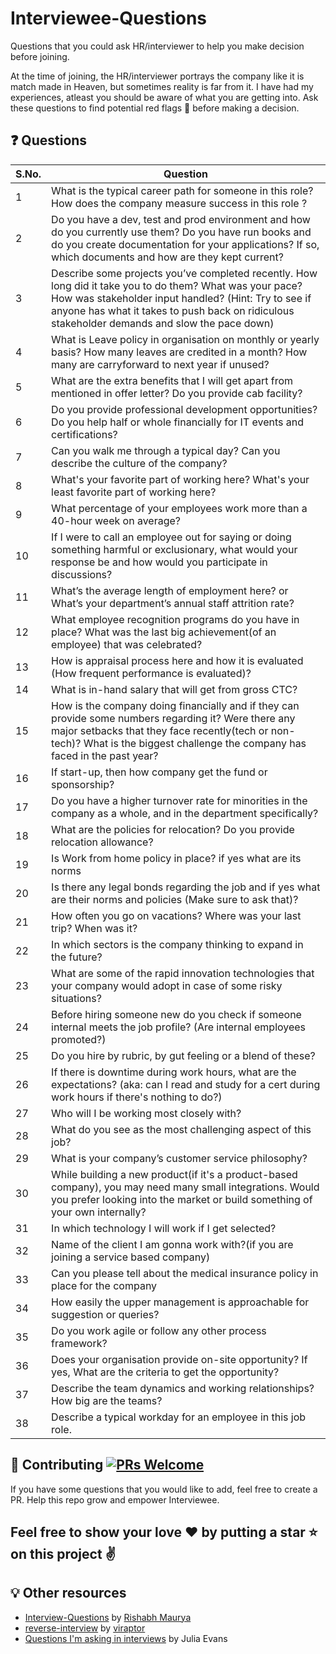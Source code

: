 ﻿# Interviewee-Questions
Questions that you could ask HR/interviewer to help you make decision before joining.

At the time of joining, the HR/interviewer portrays the company like it is match made in Heaven, but sometimes reality is far from it. I have had my experiences, atleast you should be aware of what you are getting into. Ask these questions to find potential red flags 🚩 before making a decision. 

## :question: Questions

| S.No. |Question |
|---|---|
| 1 | What is the typical career path for someone in this role? How does the company measure success in this role ? |
| 2 | Do you have a dev, test and prod environment and how do you currently use them? Do you have run books and do you create documentation for your applications? If so, which documents and how are they kept current? |
| 3 | Describe some projects you’ve completed recently. How long did it take you to do them? What was your pace? How was stakeholder input handled? (Hint: Try to see if anyone has what it takes to push back on ridiculous stakeholder demands and slow the pace down) |
| 4 | What is Leave policy in organisation on monthly or yearly basis? How many leaves are credited in a month? How many are carryforward to next year if unused? |
| 5 | What are the extra benefits that I will get apart from mentioned in offer letter? Do you provide cab facility? |
| 6 | Do you provide professional development opportunities? Do you help half or whole financially for IT events and certifications? |
| 7 | Can you walk me through a typical day? Can you describe the culture of the company? |
| 8 | What's your favorite part of working here? What's your least favorite part of working here? |
| 9 | What percentage of your employees work more than a 40-hour week on average? |
| 10 | If I were to call an employee out for saying or doing something harmful or exclusionary, what would your response be and how would you participate in discussions? |
| 11 | What’s the average length of employment here? or What’s your department’s annual staff attrition rate? |
| 12 | What employee recognition programs do you have in place? What was the last big achievement(of an employee) that was celebrated? |
| 13 | How is appraisal process here and how it is evaluated (How frequent performance is evaluated)? |
| 14 | What is in-hand salary that will get from gross CTC? |
| 15 | How is the company doing financially and if they can provide some numbers regarding it? Were there any major setbacks that they face recently(tech or non-tech)? What is the biggest challenge the company has faced in the past year? |
| 16 | If start-up, then how company get the fund or sponsorship? |
| 17 | Do you have a higher turnover rate for minorities in the company as a whole, and in the department specifically?|
| 18 | What are the policies for relocation? Do you provide relocation allowance? |
| 19 | Is Work from home policy in place? if yes what are its norms |
| 20 | Is there any legal bonds regarding the job and if yes what are their norms and policies (Make sure to ask that)? |
| 21 | How often you go on vacations? Where was your last trip? When was it? |
| 22 | In which sectors is the company thinking to expand in the future? |
| 23 | What are some of the rapid innovation technologies that your company would adopt in case of some risky situations? |
| 24 | Before hiring someone new do you check if someone internal meets the job profile? (Are internal employees promoted?)|
| 25 | Do you hire by rubric, by gut feeling or a blend of these? |
| 26 | If there is downtime during work hours, what are the expectations? (aka: can I read and study for a cert during work hours if there's nothing to do?)|
| 27 | Who will I be working most closely with? |
| 28 | What do you see as the most challenging aspect of this job? |
| 29 | What is your company’s customer service philosophy? |
| 30 | While building a new product(if it's a product-based company), you may need many small integrations. Would you prefer looking into the market or build something of your own internally? |
| 31 | In which technology I will work if I get selected? |
| 32 | Name of the client I am gonna work with?(if you are joining a service based company) |
| 33 | Can you please tell about the medical insurance policy in place for the company |
| 34 | How easily the upper management is approachable for suggestion or queries? |
| 35 | Do you work agile or follow any other process framework? |
| 36 | Does your organisation provide on-site opportunity? If yes, What are the criteria to get the opportunity? |
| 37 | Describe the team dynamics and working relationships? How big are the teams? |
| 38 | Describe a typical workday for an employee in this job role. |




## 🤝 Contributing [![PRs Welcome](https://img.shields.io/badge/PRs-welcome-brightgreen.svg?style=flat-square)](http://makeapullrequest.com)

If you have some questions that you would like to add, feel free to create a PR. Help this repo grow and empower Interviewee.

## Feel free to show your love :heart: by putting a star :star: on this project :v:

## :bulb: Other resources

- [Interview-Questions](https://github.com/rishabh115/Interview-Questions) by [Rishabh Maurya](https://github.com/rishabh115)
- [reverse-interview](https://github.com/viraptor/reverse-interview) by [viraptor](https://github.com/viraptor)
- [Questions I'm asking in interviews](https://jvns.ca/blog/2013/12/30/questions-im-asking-in-interviews/) by Julia Evans

